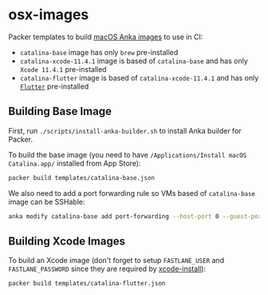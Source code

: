 # osx-images

Packer templates to build [macOS Anka images](https://veertu.com/anka-technology/) to use in CI:

  * `catalina-base` image has only `brew` pre-installed
  * `catalina-xcode-11.4.1` image is based of `catalina-base` and has only `Xcode 11.4.1` pre-installed
  * `catalina-flutter` image is based of `catalina-xcode-11.4.1` and has only [`Flutter`](https://flutter.dev/) pre-installed

## Building Base Image

First, run `./scripts/install-anka-builder.sh` to install Anka builder for Packer.

To build the base image (you need to have `/Applications/Install macOS Catalina.app/` installed from App Store):

```bash
packer build templates/catalina-base.json
```

We also need to add a port forwarding rule so VMs based of `catalina-base` image can be SSHable:

```bash
anka modify catalina-base add port-forwarding --host-port 0 --guest-port 22 ssh
```

## Building Xcode Images

To build an Xcode image (don't forget to setup `FASTLANE_USER` and `FASTLANE_PASSWORD` since they are required by
[xcode-install](https://github.com/KrauseFx/xcode-install#usage)):

```bash
packer build templates/catalina-flutter.json
```

